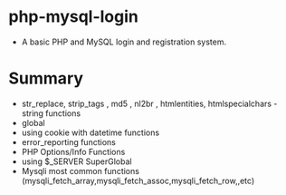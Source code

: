 # php-mysql-login
- A basic PHP and MySQL login and registration system.

# Summary
- str_replace, strip_tags , md5 , nl2br , htmlentities, htmlspecialchars - string functions
- global
- using cookie with datetime functions
- error_reporting functions
- PHP Options/Info Functions
- using $_SERVER SuperGlobal
- Mysqli most common functions (mysqli_fetch_array,mysqli_fetch_assoc,mysqli_fetch_row,,etc)